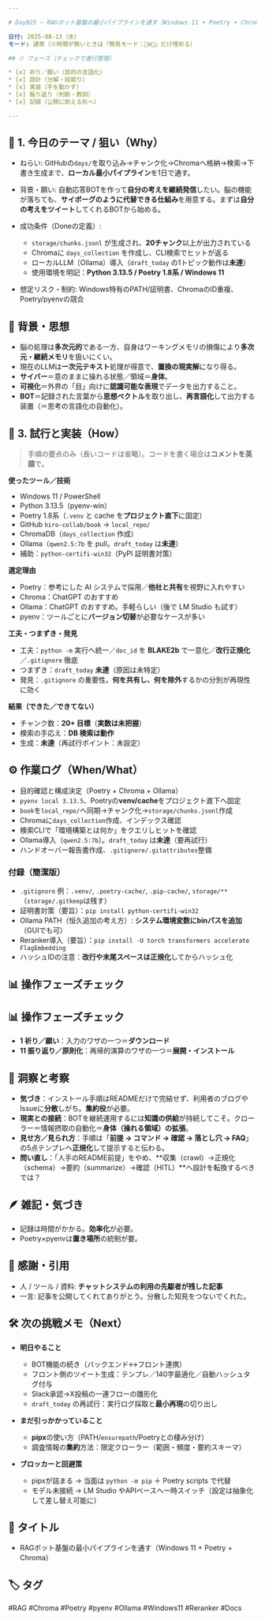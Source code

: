 ```yaml
---

# Day025 — RAGボット基盤の最小パイプラインを通す（Windows 11 + Poetry + Chroma）

日付: 2025-08-13（水）
モード: 通常（※時間が無いときは「簡易モード：🎯⚙️🔁」だけ埋める）

## ⏱ フェーズ（チェックで進行管理）

* [x] 祈り／願い（目的の言語化）
* [x] 設計（分解・段取り）
* [x] 実装（手を動かす）
* [x] 振り返り（判断・教訓）
* [x] 記録（公開に耐える形へ）

---
```


## 🎯 1. 今日のテーマ / 狙い（Why）

* ねらい: GitHubの`days/`を取り込み→チャンク化→Chromaへ格納→検索→下書き生成まで、**ローカル最小パイプライン**を1日で通す。
* 背景・願い: 自動応答BOTを作って**自分の考えを継続発信**したい。脳の機能が落ちても、**サイボーグのように代替できる仕組み**を用意する。まずは**自分の考えをツイート**してくれるBOTから始める。
* 成功条件（Doneの定義）:

  * `storage/chunks.jsonl` が生成され、**20チャンク**以上が出力されている
  * Chromaに `days_collection` を作成し、CLI検索でヒットが返る
  * ローカルLLM（Ollama）導入（`draft_today` の1トピック動作は**未達**）
  * 使用環境を明記：**Python 3.13.5 / Poetry 1.8系 / Windows 11**
* 想定リスク・制約: Windows特有のPATH/証明書、ChromaのID重複、Poetry/pyenvの競合

## 🧠 背景・思想

* 脳の処理は**多次元的**である一方、自身はワーキングメモリの損傷により**多次元・継続メモリ**を扱いにくい。
* 現在のLLMは**一次元テキスト**処理が得意で、**置換の現実解**になり得る。
* **サイバー**＝意のままに操れる状態／領域＝**身体**。
* **可視化**＝外界の「目」向けに**認識可能な表現**でデータを出力すること。
* **BOT**＝記録された言葉から**思想ベクトル**を取り出し、**再言語化**して出力する装置（＝思考の言語化の自動化）。

## 🧪 3. 試行と実装（How）

> 手順の要点のみ（長いコードは省略）。コードを書く場合は**コメントを英語**で。

**使ったツール／技術**

* Windows 11 / PowerShell
* Python 3.13.5（pyenv-win）
* Poetry 1.8系（`.venv` と cache を**プロジェクト直下**に固定）
* GitHub `hiro-collab/book` → `local_repo/`
* ChromaDB（`days_collection` 作成）
* Ollama（`qwen2.5:7b` を pull。`draft_today` は**未達**）
* 補助：`python-certifi-win32`（PyPI 証明書対策）

**選定理由**

* Poetry：参考にした AI システムで採用／**他社と共有**を視野に入れやすい
* Chroma：ChatGPT のおすすめ
* Ollama：ChatGPT のおすすめ。手軽らしい（後で LM Studio も試す）
* pyenv：ツールごとに**バージョン切替**が必要なケースが多い

**工夫・つまずき・発見**

* 工夫：`python -m` 実行へ統一／`doc_id` を **BLAKE2b** で一意化／**改行正規化**／`.gitignore` 徹底
* つまずき：`draft_today` **未達**（原因は未特定）
* 発見：`.gitignore` の重要性。**何を共有し、何を除外**するかの分別が再現性に効く

**結果（できた／できてない）**

* チャンク数：**20+ 目標**（**実数は未把握**）
* 検索の手応え：**DB 検索は動作**
* 生成：**未達**（再試行ポイント：未設定）

## ⚙️ 作業ログ（When/What）

* 目的確認と構成決定（Poetry + Chroma + Ollama）
* `pyenv local 3.13.5`、Poetryの**venv/cache**をプロジェクト直下へ固定
* `book`を`local_repo/`へ同期→チャンク化→`storage/chunks.jsonl`作成
* Chromaに`days_collection`作成、インデックス確認
* 検索CLIで「環境構築とは何か」をクエリしヒットを確認
* Ollama導入（`qwen2.5:7b`）。`draft_today` は**未達**（要再試行）
* ハンドオーバー報告書作成、`.gitignore/.gitattributes`整備

### 付録（簡潔版）

* `.gitignore` 例：`.venv/`, `.poetry-cache/`, `.pip-cache/`, `storage/**`（`storage/.gitkeep`は残す）
* 証明書対策（要旨）：`pip install python-certifi-win32`
* Ollama PATH（恒久追加の考え方）: **システム環境変数にbinパスを追加**（GUIでも可）
* Reranker導入（要旨）：`pip install -U torch transformers accelerate FlagEmbedding`
* ハッシュIDの注意：**改行や末尾スペースは正規化**してからハッシュ化

## 📊 操作フェーズチェック

## 📊 操作フェーズチェック

* **1 祈り／願い**：入力のワザの一つ＝**ダウンロード**
* **11 振り返り／原則化**：再帰的演算のワザの一つ＝**展開・インストール**

## 🔁 洞察と考察

* **気づき**：インストール手順はREADMEだけで完結せず、利用者のブログやIssueに**分散**しがち。**集約役**が必要。
* **現実との接続**：BOTを継続運用するには**知識の供給**が持続してこそ。クローラー＝情報摂取の自動化＝**身体（操れる領域）の拡張**。
* **見せ方／見られ方**：手順は「**前提 → コマンド → 確認 → 落とし穴 → FAQ**」の5点テンプレへ**正規化**して提示すると伝わる。
* **問い直し**：「人手のREADME前提」をやめ、\*\*収集（crawl）→正規化（schema）→要約（summarize）→確認（HITL）\*\*へ設計を転換するべきでは？

## 🪶 雑記・気づき

* 記録は時間がかかる。**効率化**が必要。
* Poetry×pyenvは**置き場所**の統制が要。

## 🙏 感謝・引用

* 人 / ツール / 資料: **チャットシステムの利用の先駆者が残した記事**
* 一言: 記事を公開してくれてありがとう。分散した知見をつないでくれた。

## 🛠 次の挑戦メモ（Next）

* **明日やること**

  * BOT機能の続き（バックエンド↔フロント連携）
  * フロント側のツイート生成：テンプレ／140字最適化／自動ハッシュタグ付与
  * Slack承認→X投稿の一連フローの雛形化
  * `draft_today` の再試行：実行ログ採取と**最小再現**の切り出し
* **まだ引っかかっていること**

  * **pipx**の使い方（PATH/`ensurepath`/Poetryとの棲み分け）
  * 調査情報の**集約**方法：限定クローラー（範囲・頻度・要約スキーマ）
* **ブロッカーと回避策**

  * pipxが詰まる → 当面は `python -m pip` ＋ Poetry scripts で代替
  * モデル未接続 → LM Studio やAPIベースへ一時スイッチ（設定は抽象化して差し替え可能に）

## 📝 タイトル

* RAGボット基盤の最小パイプラインを通す（Windows 11 + Poetry + Chroma）

## 🏷 タグ

\#RAG #Chroma #Poetry #pyenv #Ollama #Windows11 #Reranker #Docs
